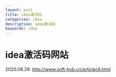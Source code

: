 ```yaml
---
layout: post
title: idea激活码
categories: idea
description: idea激活码
keywords: idea
---
```


# idea激活码网站
2020.06.29: <http://www.soft-hub.cn/article/4.html>
